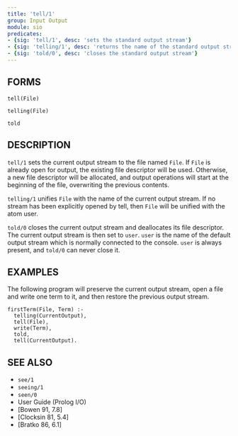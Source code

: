 ```yaml
---
title: 'tell/1'
group: Input Output
module: sio
predicates:
- {sig: 'tell/1', desc: 'sets the standard output stream'}
- {sig: 'telling/1', desc: 'returns the name of the standard output stream'}
- {sig: 'told/0', desc: 'closes the standard output stream'}
---
```


## FORMS

```
tell(File)

telling(File)

told
```

## DESCRIPTION

`tell/1` sets the current output stream to the file named `File`. If `File` is already open for output, the existing file descriptor will be used. Otherwise, a new file descriptor will be allocated, and output operations will start at the beginning of the file, overwriting the previous contents.

`telling/1` unifies `File` with the name of the current output stream. If no stream has been explicitly opened by tell, then `File` will be unified with the atom user.

`told/0` closes the current output stream and deallocates its file descriptor. The current output stream is then set to `user`. `user` is the name of the default output stream which is normally connected to the console. `user` is always present, and `told/0` can never close it.


## EXAMPLES

The following program will preserve the current output stream, open a file and write one term to it, and then restore the previous output stream.

```
firstTerm(File, Term) :-
  telling(CurrentOutput),
  tell(File),
  write(Term),
  told,
  tell(CurrentOutput).
```

## SEE ALSO

- `see/1`
- `seeing/1`
- `seen/0`
- User Guide (Prolog I/O)
- [Bowen 91, 7.8]  
- [Clocksin 81, 5.4]  
- [Bratko 86, 6.1]
